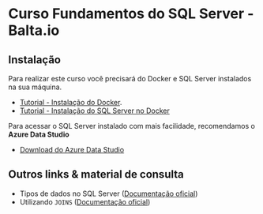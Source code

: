 # Curso Fundamentos do SQL Server - Balta.io

## Instalação
Para realizar este curso você precisará do Docker e SQL Server instalados na sua máquina.

* [Tutorial - Instalação do Docker](https://balta.io/blog/docker-instalacao-configuracao-e-primeiros-passos?utm_source=github&utm_medium=2805-repo&utm_campaign=readme).
* [Tutorial - Instalação do SQL Server no Docker](https://balta.io/blog/sql-server-docker?utm_source=github&utm_medium=2805-repo&utm_campaign=readme)

Para acessar o SQL Server instalado com mais facilidade, recomendamos o **Azure Data Studio**
* [Download do Azure Data Studio](https://docs.microsoft.com/pt-br/sql/azure-data-studio/download-azure-data-studio?view=sql-server-ver15)

## Outros links & material de consulta
* Tipos de dados no SQL Server ([Documentação oficial](https://docs.microsoft.com/pt-br/sql/t-sql/data-types/data-types-transact-sql?view=sql-server-ver15))
* Utilizando ```JOINS``` ([Documentação oficial](https://docs.microsoft.com/pt-br/sql/relational-databases/performance/joins?view=sql-server-ver15))

